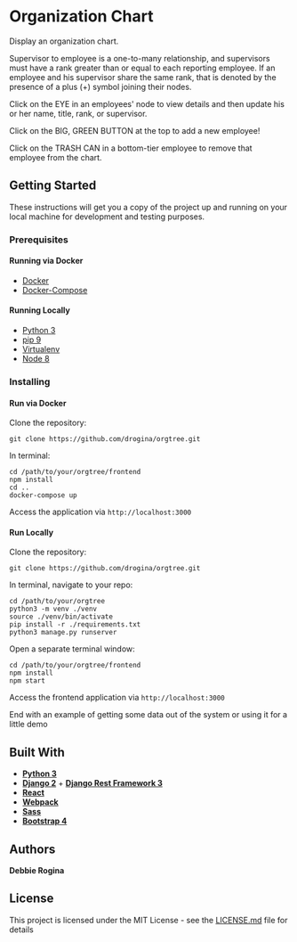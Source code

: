 # Organization Chart

Display an organization chart. 

Supervisor to employee is a one-to-many relationship, and supervisors must have a rank greater than or equal to each
reporting employee. If an employee and his supervisor share the same rank, that is denoted by the presence of a plus (+)
symbol joining their nodes.

Click on the EYE in an employees' node to view details and then update his or her name, title, rank, or supervisor.

Click on the BIG, GREEN BUTTON at the top to add a new employee!

Click on the TRASH CAN in a bottom-tier employee to remove that employee from the chart.

## Getting Started

These instructions will get you a copy of the project up and running on your local machine for development and testing purposes.

### Prerequisites

#### Running via Docker
* [Docker](https://docs.docker.com/install/)
* [Docker-Compose](https://docs.docker.com/compose/install/)

#### Running Locally
* [Python 3](https://www.python.org/downloads/release/python-364/)
* [pip 9](https://pip.pypa.io/en/stable/installing/)
* [Virtualenv](https://virtualenv.pypa.io/en/stable/installation/)
* [Node 8](https://nodejs.org/en/download/)

### Installing

#### Run via Docker

Clone the repository:
```
git clone https://github.com/drogina/orgtree.git
```
In terminal:
```
cd /path/to/your/orgtree/frontend
npm install
cd ..
docker-compose up
```
Access the application via `http://localhost:3000`


#### Run Locally

Clone the repository:
```
git clone https://github.com/drogina/orgtree.git
```
In terminal, navigate to your repo:
```
cd /path/to/your/orgtree
python3 -m venv ./venv
source ./venv/bin/activate
pip install -r ./requirements.txt
python3 manage.py runserver
```
Open a separate terminal window:
```
cd /path/to/your/orgtree/frontend
npm install
npm start
```

Access the frontend application via `http://localhost:3000`

End with an example of getting some data out of the system or using it for a little demo

## Built With

* [**Python 3**](https://www.python.org/)
* [**Django 2**](https://www.djangoproject.com/) + [**Django Rest Framework 3**](http://www.django-rest-framework.org/)
* [**React**](https://reactjs.org/)
* [**Webpack**](https://webpack.js.org/)
* [**Sass**](https://sass-lang.com/) 
* [**Bootstrap 4**](https://getbootstrap.com/)

## Authors

**Debbie Rogina**


## License

This project is licensed under the MIT License - see the [LICENSE.md](LICENSE.md) file for details
